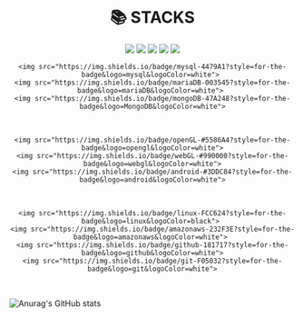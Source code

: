 <div align=center><h1>📚 STACKS</h1></div>
<div align=center> 
    <img src="https://img.shields.io/badge/java-007396?style=for-the-badge&logo=java&logoColor=white">
    <img src="https://img.shields.io/badge/c++-00599C?style=for-the-badge&logo=c%2B%2B&logoColor=white">
    <img src="https://img.shields.io/badge/c#-#239120?style=for-the-badge&logo=csharp&logoColor=white">
    <img src="https://img.shields.io/badge/python-3776AB?style=for-the-badge&logo=python&logoColor=white">
    <img src="https://img.shields.io/badge/kotlin-#7F52FF?style=for-the-badge&logo=kotlin&logoColor=white">
  <br>
  
    <img src="https://img.shields.io/badge/mysql-4479A1?style=for-the-badge&logo=mysql&logoColor=white"> 
    <img src="https://img.shields.io/badge/mariaDB-003545?style=for-the-badge&logo=mariaDB&logoColor=white"> 
    <img src="https://img.shields.io/badge/mongoDB-47A248?style=for-the-badge&logo=MongoDB&logoColor=white">
  <br>
  
    <img src="https://img.shields.io/badge/openGL-#5586A4?style=for-the-badge&logo=opengl&logoColor=white">
    <img src="https://img.shields.io/badge/webGL-#990000?style=for-the-badge&logo=webgl&logoColor=white">
    <img src="https://img.shields.io/badge/android-#3DDC84?style=for-the-badge&logo=android&logoColor=white">
  <br>
  
    <img src="https://img.shields.io/badge/linux-FCC624?style=for-the-badge&logo=linux&logoColor=black"> 
    <img src="https://img.shields.io/badge/amazonaws-232F3E?style=for-the-badge&logo=amazonaws&logoColor=white"> 
    <img src="https://img.shields.io/badge/github-181717?style=for-the-badge&logo=github&logoColor=white">
    <img src="https://img.shields.io/badge/git-F05032?style=for-the-badge&logo=git&logoColor=white">
  <br>
</div>

![Anurag's GitHub stats][github_stats]

[github_stats]: https://github-readme-stats.vercel.app/api?username=MolruException&show_icons=true&theme=merko